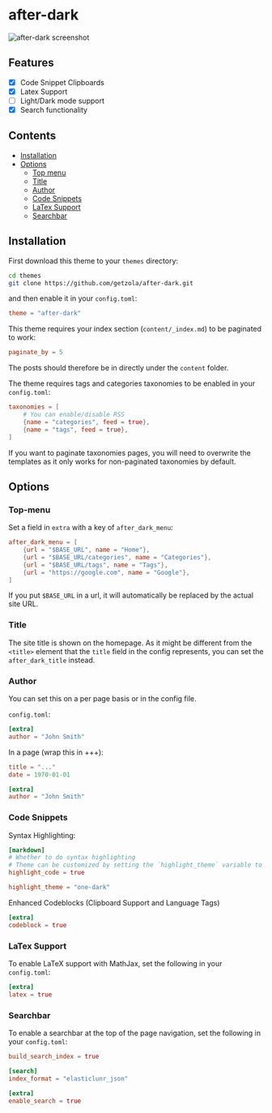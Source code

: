 # after-dark

![after-dark screenshot](screenshot.png)

## Features

- [x] Code Snippet Clipboards
- [x] Latex Support
- [ ] Light/Dark mode support
- [x] Search functionality

## Contents

- [Installation](#installation)
- [Options](#options)
  - [Top menu](#top-menu)
  - [Title](#title)
  - [Author](#author)
  - [Code Snippets](#code-snippets)
  - [LaTex Support](#latex-support)
  - [Searchbar](#searchbar)

## Installation

First download this theme to your `themes` directory:

```bash
cd themes
git clone https://github.com/getzola/after-dark.git
```

and then enable it in your `config.toml`:

```toml
theme = "after-dark"
```

This theme requires your index section (`content/_index.md`) to be paginated to work:

```toml
paginate_by = 5
```

The posts should therefore be in directly under the `content` folder.

The theme requires tags and categories taxonomies to be enabled in your `config.toml`:

```toml
taxonomies = [
    # You can enable/disable RSS
    {name = "categories", feed = true},
    {name = "tags", feed = true},
]
```

If you want to paginate taxonomies pages, you will need to overwrite the templates
as it only works for non-paginated taxonomies by default.

## Options

### Top-menu

Set a field in `extra` with a key of `after_dark_menu`:

```toml
after_dark_menu = [
    {url = "$BASE_URL", name = "Home"},
    {url = "$BASE_URL/categories", name = "Categories"},
    {url = "$BASE_URL/tags", name = "Tags"},
    {url = "https://google.com", name = "Google"},
]
```

If you put `$BASE_URL` in a url, it will automatically be replaced by the actual
site URL.

### Title

The site title is shown on the homepage. As it might be different from the `<title>`
element that the `title` field in the config represents, you can set the `after_dark_title`
instead.

### Author

You can set this on a per page basis or in the config file.

`config.toml`:

```toml
[extra]
author = "John Smith"
```

In a page (wrap this in +++):

```toml
title = "..."
date = 1970-01-01

[extra]
author = "John Smith"
```

### Code Snippets

Syntax Highlighting:

```toml
[markdown]
# Whether to do syntax highlighting
# Theme can be customized by setting the `highlight_theme` variable to a theme supported by Zola
highlight_code = true

highlight_theme = "one-dark"
```

Enhanced Codeblocks (Clipboard Support and Language Tags)

```toml
[extra]
codeblock = true
```

### LaTex Support

To enable LaTeX support with MathJax, set the following in your `config.toml`:

```toml
[extra]
latex = true
```

### Searchbar

To enable a searchbar at the top of the page navigation, set the following in your `config.toml`:

```toml
build_search_index = true

[search]
index_format = "elasticlunr_json"

[extra]
enable_search = true
```
